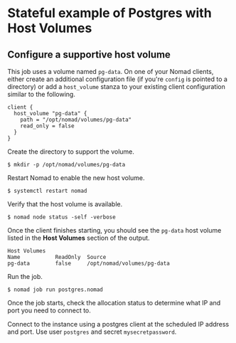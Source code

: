 # Stateful example of Postgres with Host Volumes

## Configure a supportive host volume

This job uses a volume named
`pg-data`. On one of your Nomad clients, either create an additional
configuration file (if you're `config` is pointed to a directory)
or add a `host_volume` stanza to your existing client configuration
similar to the following.

```hcl
client {
  host_volume "pg-data" {
    path = "/opt/nomad/volumes/pg-data"
    read_only = false
  }
}
```

Create the directory to support the volume.

```shell-session
$ mkdir -p /opt/nomad/volumes/pg-data
```

Restart Nomad to enable the new host volume.

```shell-session
$ systemctl restart nomad
```

Verify that the host volume is available.

```shell-session
$ nomad node status -self -verbose
```

Once the client finishes starting, you should see the `pg-data` host volume
listed in the **Host Volumes** section of the output.

```
Host Volumes
Name           ReadOnly  Source
pg-data        false     /opt/nomad/volumes/pg-data
```

Run the job.

```shell-session
$ nomad job run postgres.nomad
```

Once the job starts, check the allocation status to determine what IP and
port you need to connect to.

Connect to the instance using a postgres client at the scheduled IP address
and port. Use user `postgres` and secret `mysecretpassword`.
